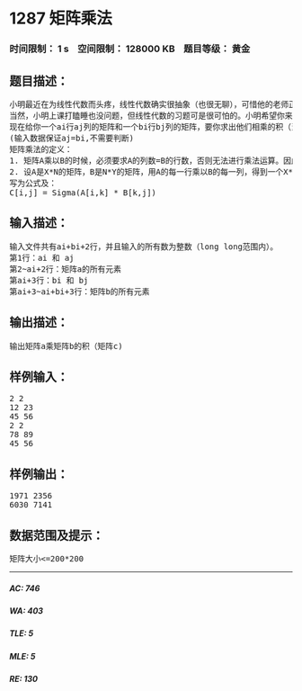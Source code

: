 # 1287 矩阵乘法   
### 时间限制： 1 s&nbsp;&nbsp;&nbsp;&nbsp;空间限制： 128000 KB&nbsp;&nbsp;&nbsp;&nbsp;题目等级： 黄金  
## 题目描述：  

<pre>
小明最近在为线性代数而头疼，线性代数确实很抽象（也很无聊），可惜他的老师正在讲这矩阵乘法这一段内容。  
当然，小明上课打瞌睡也没问题，但线性代数的习题可是很可怕的。小明希望你来帮他完成这个任务。
现在给你一个ai行aj列的矩阵和一个bi行bj列的矩阵，要你求出他们相乘的积（当然也是矩阵）。  
(输入数据保证aj=bi,不需要判断)
矩阵乘法的定义：
1. 矩阵A乘以B的时候，必须要求A的列数=B的行数，否则无法进行乘法运算。因此矩阵乘法也不满足交换律。
2. 设A是X*N的矩阵，B是N*Y的矩阵，用A的每一行乘以B的每一列，得到一个X*Y的矩阵。对于某一行乘以某一列的运算，我们称之为向量运算，即对应位置的每个数字相乘之后求和。
写为公式及：
C[i,j] = Sigma(A[i,k] * B[k,j])
</pre>
  
  
## 输入描述：  

<pre>
输入文件共有ai+bi+2行，并且输入的所有数为整数（long long范围内）。  
第1行：ai 和 aj  
第2~ai+2行：矩阵a的所有元素  
第ai+3行：bi 和 bj  
第ai+3~ai+bi+3行：矩阵b的所有元素
</pre>
  
  
## 输出描述：  

<pre>
输出矩阵a乘矩阵b的积（矩阵c)
</pre>
  
  
## 样例输入：  

<pre>
2 2  
12 23  
45 56  
2 2  
78 89  
45 56
</pre>
  
  
## 样例输出：  

<pre>
1971 2356  
6030 7141
</pre>
  
  
## 数据范围及提示：  

<pre>
矩阵大小<=200*200
</pre>
  
  
***  

##### AC: 746  
##### WA: 403  
##### TLE: 5  
##### MLE: 5  
##### RE: 130  
